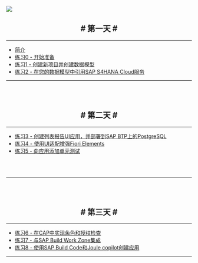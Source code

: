 <!-- docs/_sidebar.md -->

![](vx_images/288853594065488.png)

<h2 style="text-align: center;"># 第一天 #</h2>

---

* [简介](/)
* [练习0 - 开始准备](/Exercise%200%20-%20Getting%20Started%20-%20Preparation.md)
* [练习1 - 创建新项目并创建数据模型](Exercise%201%20-%20Create%20a%20New%20Project%20and%20Create%20a%20Data%20Model.md)
* [练习2 - 在您的数据模型中引用SAP S4HANA Cloud服务](Exercise%202%20-%20Refer%20to%20an%20SAP%20S4HANA%20Cloud%20Service%20in%20Your%20Data%20Model.md)

---
<br>
<br>

<h2 style="text-align: center;"># 第二天 #</h2>

---

* [练习3 - 创建列表报告UI应用，并部署到SAP BTP上的PostgreSQL](Exercise%203%20-%20Create%20a%20List%20Report%20UI%20Application%20and%20Deploy%20to%20PostgreSQL%20on%20SAP%20BTP,%20hyperscaler%20option.md)
* [练习4 - 使用UI适配增强Fiori Elements](Exercise%204%20-%20Enhance%20Fiori%20Elements%20with%20UI%20Adaption)
* [练习5 - 向应用添加单元测试](Exercise%205%20-%20Add%20Unit%20Test%20to%20the%20Application.md)


<br>
<br>

---

<br>
<br>

<h2 style="text-align: center;"># 第三天 #</h2>

---

* [练习6 - 在CAP中实现角色和授权检查](Exercise%206%20-%20Implement%20Roles%20and%20Authorization%20Checks%20In%20CAP.md) 
* [练习7 - 与SAP Build Work Zone集成](Exercise%207%20-%20Integrate%20with%20SAP%20Build%20Work%20Zone.md) 
* [练习8 - 使用SAP Build Code和Joule copilot创建应用](Exercise%208%20-%20Create%20App%20with%20SAP%20Build%20Code%20and%20Joule%20copilot.md) 

---